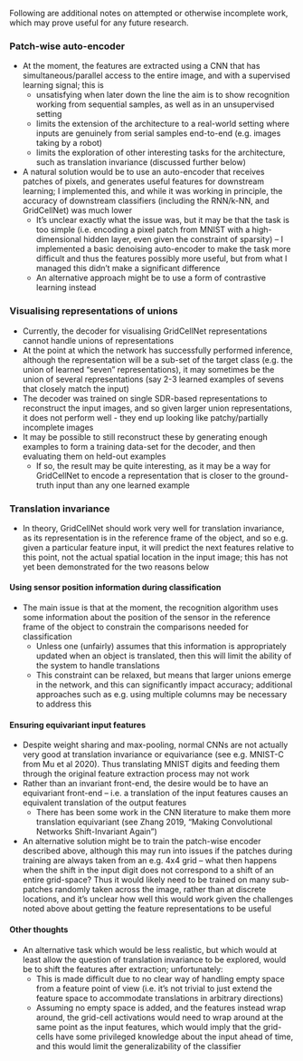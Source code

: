 Following are additional notes on attempted or otherwise incomplete work, which may prove useful for any future research.

### Patch-wise auto-encoder
- At the moment, the features are extracted using a CNN that has simultaneous/parallel access to the entire image, and with a supervised learning signal; this is
	- unsatisfying when later down the line the aim is to show recognition working from sequential samples, as well as in an unsupervised setting
	- limits the extension of the architecture to a real-world setting where inputs are genuinely from serial samples end-to-end (e.g. images taking by a robot)
	- limits the exploration of other interesting tasks for the architecture, such as translation invariance (discussed further below)
- A natural solution would be to use an auto-encoder that receives patches of pixels, and generates useful features for downstream learning; I implemented this, and while it was working in principle, the accuracy of downstream classifiers (including the RNN/k-NN, and GridCellNet) was much lower
	- It’s unclear exactly what the issue was, but it may be that the task is too simple (i.e. encoding a pixel patch from MNIST with a high-dimensional hidden layer, even given the constraint of sparsity) – I implemented a basic denoising auto-encoder to make the task more difficult and thus the features possibly more useful, but from what I managed this didn’t make a significant difference
	- An alternative approach might be to use a form of contrastive learning instead

### Visualising representations of unions
- Currently, the decoder for visualising GridCellNet representations cannot handle unions of representations
- At the point at which the network has successfully performed inference, although the representation will be a sub-set of the target class (e.g. the union of learned “seven” representations), it may sometimes be the union of several representations (say 2-3 learned examples of sevens that closely match the input)
- The decoder was trained on single SDR-based representations to reconstruct the input images, and so given larger union representations, it does not perform well - they end up looking like patchy/partially incomplete images
- It may be possible to still reconstruct these by generating enough examples to form a training data-set for the decoder, and then evaluating them on held-out examples
	- If so, the result may be quite interesting, as it may be a way for GridCellNet to encode a representation that is closer to the ground-truth input than any one learned example

### Translation invariance
- In theory, GridCellNet should work very well for translation invariance, as its representation is in the reference frame of the object, and so e.g. given a particular feature input, it will predict the next features relative to this point, not the actual spatial location in the input image; this has not yet been demonstrated for the two reasons below
#### Using sensor position information during classification
- The main issue is that at the moment, the recognition algorithm uses some information about the position of the sensor in the reference frame of the object to constrain the comparisons needed for classification
	- Unless one (unfairly) assumes that this information is appropriately updated when an object is translated, then this will limit the ability of the system to handle translations
	- This constraint can be relaxed, but means that larger unions emerge in the network, and this can significantly impact accuracy; additional approaches such as e.g. using multiple columns may be necessary to address this
#### Ensuring equivariant input features
- Despite weight sharing and max-pooling, normal CNNs are not actually very good at translation invariance or equivariance (see e.g. MNIST-C from Mu et al 2020). Thus translating MNIST digits and feeding them through the original feature extraction process may not work
- Rather than an invariant front-end, the desire would be to have an equivariant front-end – i.e. a translation of the input features causes an equivalent translation of the output features
	- There has been some work in the CNN literature to make them more translation equivariant (see Zhang 2019, “Making Convolutional Networks Shift-Invariant Again”)
- An alternative solution might be to train the patch-wise encoder described above, although this may run into issues if the patches during training are always taken from an e.g. 4x4 grid – what then happens when the shift in the input digit does not correspond to a shift of an entire grid-space? Thus it would likely need to be trained on many sub-patches randomly taken across the image, rather than at discrete locations, and it’s unclear how well this would work given the challenges noted above about getting the feature representations to be useful
#### Other thoughts
- An alternative task which would be less realistic, but which would at least allow the question of translation invariance to be explored, would be to shift the features after extraction; unfortunately:
	- This is made difficult due to no clear way of handling empty space from a feature point of view (i.e. it’s not trivial to just extend the feature space to accommodate translations in arbitrary directions)
	- Assuming no empty space is added, and the features instead wrap around, the grid-cell activations would need to wrap around at the same point as the input features, which would imply that the grid-cells have some privileged knowledge about the input ahead of time, and this would limit the generalizability of the classifier